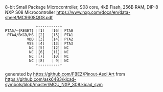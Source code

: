 8-bit Small Package Microcontroller, S08 core, 4kB Flash, 256B RAM, DIP-8
NXP S08 Microcontroller
https://www.nxp.com/docs/en/data-sheet/MC9S08QG8.pdf


	              +----------+
	PTA5/~{RESET} |[1]   [16]| PTA0
	 PTA4/BKGD/MS |[2]   [15]| PTA1
	          VDD |[3]   [14]| PTA2
	          VSS |[4]   [13]| PTA3
	           NC |[5]   [12]| NC
	           NC |[6]   [11]| NC
	           NC |[7]   [10]| NC
	           NC |[8]   [ 9]| NC
	              +----------+


generated by https://github.com/FBEZ/Pinout-AsciiArt from https://github.com/ask6483/kicad-symbols/blob/master/MCU_NXP_S08.kicad_sym